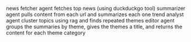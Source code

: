 news fetcher agent fetches top news (using duckduckgo tool)
summarizer agent pulls content from each url and summarizes each one
trend analyst agent cluster topics using rag and finds repeated themes
editor agent groups the summaries by theme, gives the themes a title, and returns the content for each theme category
